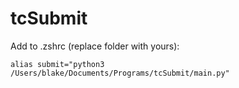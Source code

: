# tcSubmit

Add to .zshrc (replace folder with yours):

`alias submit="python3 /Users/blake/Documents/Programs/tcSubmit/main.py"`